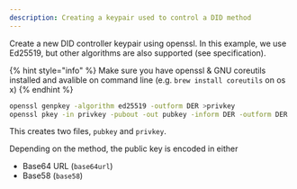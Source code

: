 ```yaml
---
description: Creating a keypair used to control a DID method
---
```


Create a new DID controller keypair using openssl. In this example, we use Ed25519, but other algorithms are also supported (see specification).

{% hint style="info" %}
Make sure you have openssl & GNU coreutils installed and avalible on command line (e.g. `brew install coreutils` on os x)
{% endhint %}

```bash
openssl genpkey -algorithm ed25519 -outform DER >privkey
openssl pkey -in privkey -pubout -out pubkey -inform DER -outform DER
```

This creates two files, `pubkey` and `privkey`.

Depending on the method, the public key is encoded in either

- Base64 URL (`base64url`)
- Base58 (`base58`)